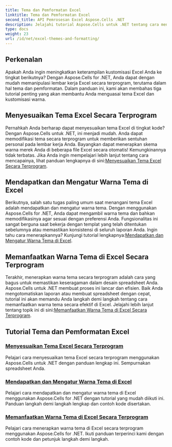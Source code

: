 ```yaml
---
title: Tema dan Pemformatan Excel
linktitle: Tema dan Pemformatan Excel
second_title: API Pemrosesan Excel Aspose.Cells .NET
description: Jelajahi tutorial Aspose.Cells untuk .NET tentang cara menyesuaikan tema Excel, mengatur warna tema, dan memanfaatkan warna tema secara terprogram. Tingkatkan keterampilan Excel Anda.
type: docs
weight: 23
url: /id/net/excel-themes-and-formatting/
---
```

## Perkenalan

Apakah Anda ingin meningkatkan keterampilan kustomisasi Excel Anda ke tingkat berikutnya? Dengan Aspose.Cells for .NET, Anda dapat dengan mudah memanipulasi lembar kerja Excel secara terprogram, terutama dalam hal tema dan pemformatan. Dalam panduan ini, kami akan membahas tiga tutorial penting yang akan membantu Anda menguasai tema Excel dan kustomisasi warna.

## Menyesuaikan Tema Excel Secara Terprogram

Pernahkah Anda berharap dapat menyesuaikan tema Excel di tingkat kode? Dengan Aspose.Cells untuk .NET, ini menjadi mudah. Anda dapat memodifikasi tema secara terprogram untuk memberikan sentuhan personal pada lembar kerja Anda. Bayangkan dapat menerapkan skema warna merek Anda di beberapa file Excel secara otomatis! Kemungkinannya tidak terbatas. Jika Anda ingin mempelajari lebih lanjut tentang cara mencapainya, lihat panduan lengkapnya di sini:[Menyesuaikan Tema Excel Secara Terprogram](./customizing-excel-themes/).

## Mendapatkan dan Mengatur Warna Tema di Excel

 Berikutnya, salah satu tugas paling umum saat menangani tema Excel adalah mendapatkan dan mengatur warna tema. Dengan menggunakan Aspose.Cells for .NET, Anda dapat mengambil warna tema dan bahkan memodifikasinya agar sesuai dengan preferensi Anda. Fungsionalitas ini sangat berguna saat bekerja dengan templat yang telah ditentukan sebelumnya atau memastikan konsistensi di seluruh laporan Anda. Ingin tahu cara menerapkannya? Kunjungi tutorial lengkapnya:[Mendapatkan dan Mengatur Warna Tema di Excel](./getting-and-setting-theme-colors/).

## Memanfaatkan Warna Tema di Excel Secara Terprogram

Terakhir, menerapkan warna tema secara terprogram adalah cara yang bagus untuk memastikan keseragaman dalam desain spreadsheet Anda. Aspose.Cells untuk .NET membuat proses ini lancar dan efisien. Baik Anda mengotomatiskan laporan atau membuat spreadsheet dengan cepat, tutorial ini akan memandu Anda langkah demi langkah tentang cara memanfaatkan warna tema secara efektif di Excel. Jelajahi lebih lanjut tentang topik ini di sini:[Memanfaatkan Warna Tema di Excel Secara Terprogram](./utilizing-theme-colors/).

## Tutorial Tema dan Pemformatan Excel
### [Menyesuaikan Tema Excel Secara Terprogram](./customizing-excel-themes/)
Pelajari cara menyesuaikan tema Excel secara terprogram menggunakan Aspose.Cells untuk .NET dengan panduan lengkap ini. Sempurnakan spreadsheet Anda.
### [Mendapatkan dan Mengatur Warna Tema di Excel](./getting-and-setting-theme-colors/)
Pelajari cara mendapatkan dan mengatur warna tema di Excel menggunakan Aspose.Cells for .NET dengan tutorial yang mudah diikuti ini. Panduan langkah demi langkah lengkap dan contoh kode disertakan.
### [Memanfaatkan Warna Tema di Excel Secara Terprogram](./utilizing-theme-colors/)
Pelajari cara menerapkan warna tema di Excel secara terprogram menggunakan Aspose.Cells for .NET. Ikuti panduan terperinci kami dengan contoh kode dan petunjuk langkah demi langkah.